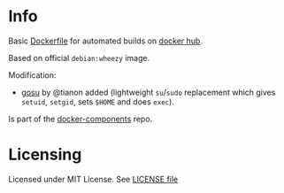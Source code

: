 # Info

Basic [Dockerfile][df] for automated builds on [docker hub][dhub].

Based on official `debian:wheezy` image.

Modification:
- [gosu][gosu] by @tianon added (lightweight `su`/`sudo` replacement which gives `setuid`, `setgid`, sets `$HOME` and does `exec`).

Is part of the [docker-components][dcomp] repo.

[df]: http://docs.docker.com/reference/builder/ "Dockerfile reference"
[dhub]: https://hub.docker.com/u/grossws/
[dcomp]: https://github.com/grossws/docker-components
[gosu]: https://github.com/tianon/gosu


# Licensing

Licensed under MIT License. See [LICENSE file](LICENSE)

